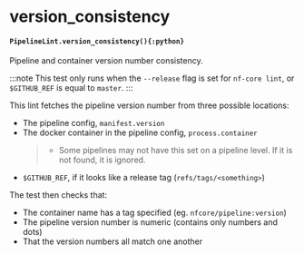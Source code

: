 # version_consistency

#### `PipelineLint.version_consistency(){:python}`

Pipeline and container version number consistency.

:::note
This test only runs when the `--release` flag is set for `nf-core lint`,
or `$GITHUB_REF` is equal to `master`.
:::

This lint fetches the pipeline version number from three possible locations:

- The pipeline config, `manifest.version`
- The docker container in the pipeline config, `process.container`
  > - Some pipelines may not have this set on a pipeline level. If it is not found, it is ignored.
- `$GITHUB_REF`, if it looks like a release tag (`refs/tags/<something>`)

The test then checks that:

- The container name has a tag specified (eg. `nfcore/pipeline:version`)
- The pipeline version number is numeric (contains only numbers and dots)
- That the version numbers all match one another
